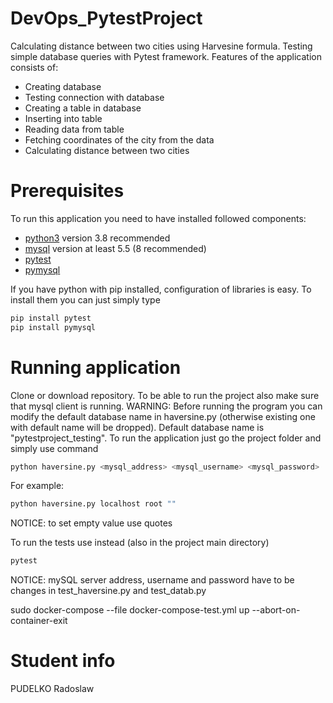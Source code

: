 # DevOps_PytestProject
Calculating distance between two cities using Harvesine formula. Testing simple database queries with Pytest framework. Features of the application consists of:
 - Creating database
 - Testing connection with database
 - Creating a table in database
 - Inserting into table
 - Reading data from table
 - Fetching coordinates of the city from the data
 - Calculating distance between two cities
 
# Prerequisites
To run this application you need to have installed followed components:
 - [python3](https://www.python.org/downloads/) version 3.8 recommended
 - [mysql](https://dev.mysql.com/) version at least 5.5 (8 recommended)
 - [pytest](https://docs.pytest.org/en/latest/)
 - [pymysql](https://pypi.org/project/PyMySQL/)

If you have python with pip installed, configuration of libraries is easy. To install them you can just simply type 
```bash
pip install pytest
pip install pymysql
```

# Running application

Clone or download repository. To be able to run the project also make sure that mysql client is running. WARNING: Before running the program you can modify the default database name in haversine.py (otherwise existing one with default name will be dropped). Default database name is "pytestproject_testing". 
To run the application just go the project folder and simply use command
```bash
python haversine.py <mysql_address> <mysql_username> <mysql_password>
```
For example:
```bash
python haversine.py localhost root ""
```
NOTICE: to set empty value use quotes

To run the tests use instead (also in the project main directory)
```bash
pytest
```
NOTICE: mySQL server address, username and password have to be changes in test_haversine.py and test_datab.py

sudo docker-compose --file docker-compose-test.yml up --abort-on-container-exit

# Student info
PUDELKO Radoslaw